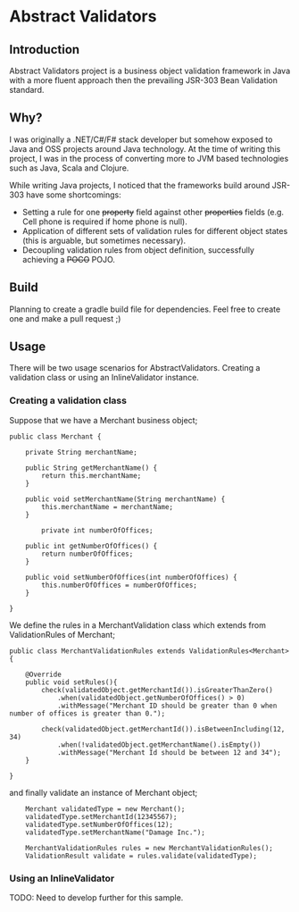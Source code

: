 # Abstract Validators

## Introduction
Abstract Validators project is a business object validation framework in Java with a more fluent approach then the prevailing JSR-303 Bean Validation standard. 

## Why?
I was originally a .NET/C#/F# stack developer but somehow exposed to Java and OSS projects around Java technology. At the time of writing this project, I was in the process of converting more to JVM based technologies such as Java, Scala and Clojure. 

While writing Java projects, I noticed that the frameworks build around JSR-303 have some shortcomings:

 - Setting a rule for one ~~property~~ field against other ~~properties~~ fields (e.g. Cell phone is required if home phone is null).
 - Application of different sets of validation rules for different object states (this is arguable, but sometimes necessary).
 - Decoupling validation rules from object definition, successfully achieving a ~~POCO~~ POJO.

## Build  
Planning to create a gradle build file for dependencies. Feel free to create one and make a pull request ;) 
 
## Usage  

There will be two usage scenarios for AbstractValidators. Creating a validation class or using an InlineValidator instance.

### Creating a validation class  
Suppose that we have a Merchant business object;

	public class Merchant {

    	private String merchantName;

    	public String getMerchantName() {
        	return this.merchantName;
    	}

    	public void setMerchantName(String merchantName) {
        	this.merchantName = merchantName;
    	}
    	
    	    private int numberOfOffices;

    	public int getNumberOfOffices() {
        	return numberOfOffices;
    	}

    	public void setNumberOfOffices(int numberOfOffices) {
        	this.numberOfOffices = numberOfOffices;
    	}

	}

We define the rules in a MerchantValidation class which extends from ValidationRules of Merchant;

	public class MerchantValidationRules extends ValidationRules<Merchant> {

    	@Override
    	public void setRules(){
        	check(validatedObject.getMerchantId()).isGreaterThanZero()
                .when(validatedObject.getNumberOfOffices() > 0)
                .withMessage("Merchant ID should be greater than 0 when number of offices is greater than 0.");

        	check(validatedObject.getMerchantId()).isBetweenIncluding(12, 34)
                .when(!validatedObject.getMerchantName().isEmpty())
                .withMessage("Merchant Id should be between 12 and 34");
    	}

	}

and finally validate an instance of Merchant object;

		
        Merchant validatedType = new Merchant();
        validatedType.setMerchantId(12345567);
        validatedType.setNumberOfOffices(12);
        validatedType.setMerchantName("Damage Inc.");

		MerchantValidationRules rules = new MerchantValidationRules();
        ValidationResult validate = rules.validate(validatedType);


### Using an InlineValidator
  
TODO: Need to develop further for this sample.
